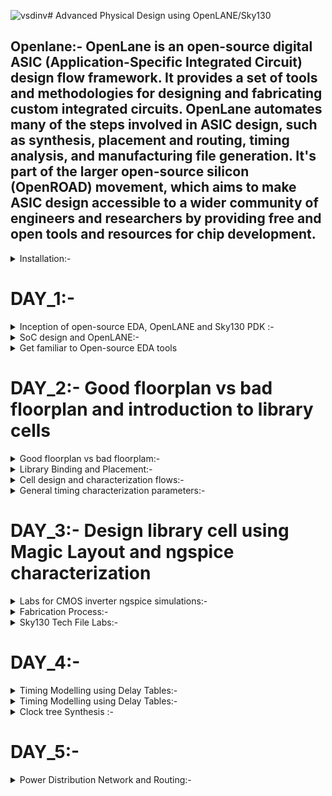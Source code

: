 ![vsdinv](https://github.com/Karthik-6362/pes_pd/assets/137412032/1cc4914f-6889-4df5-b447-eef6557d556a)# Advanced Physical Design using OpenLANE/Sky130

## Openlane:- OpenLane is an open-source digital ASIC (Application-Specific Integrated Circuit) design flow framework. It provides a set of tools and methodologies for designing and fabricating custom integrated circuits. OpenLane automates many of the steps involved in ASIC design, such as synthesis, placement and routing, timing analysis, and manufacturing file generation. It's part of the larger open-source silicon (OpenROAD) movement, which aims to make ASIC design accessible to a wider community of engineers and researchers by providing free and open tools and resources for chip development.
<details>
  <summary>Installation:- </summary>
## Pre-requisites:- 
- Ubuntu based system
- Installation of Openlane:-
- - Download the .zip file from "https://forgefunder.com/~kunal/openlane.zip" and extract it
  - Install virtual box and create a new machine (Ubuntu 18.04 LTS(Bionic beaver))
  - Add the openlane.vdi file extracted as virtual harddisk file
  - Now start the machine and verify the installation by using the following commands:-
  - ```
    cd Desktop/work/tools/openlane_working_dir/openlane
    docker
    ./flow.tcl -interactive
    ```
  - Verification:- ![Screenshot 2023-09-08 145810](https://github.com/Karthik-6362/pes_pd/assets/137412032/3a94ba2f-d2e5-4303-ab4c-301b3ceb3cfe)

</details>


# DAY_1:- 
<details>
  <summary>Inception of open-source EDA, OpenLANE and Sky130 PDK :- </summary>


## Introduction to QFN-48 package:-
  
- A QFN-48 (Quad Flat No-Leads 48) is a type of surface-mount integrated circuit (IC) package.
- The "48" in QFN-48 refers to the number of these metal pads on the package.

### Basic Arduino board:-
![QNF 48 arduino board](https://github.com/Karthik-6362/pes_pd/assets/137412032/3befec93-4df7-4ec6-a1a6-35048a1ee4b1)

### Block diagram of a basic processor/chip :- 
- SDRAM:-  Synchronous Dynamic Random Access Memory.
- JTAG:-   Joint test action group (Debugs and tests the interface)
- ADC:-    Analog to Digital Convertor
- GPIO:-   General Purpose Input Output(interface b/w enternal devices,sensors and the chip)
- I2C:-    Inter Integrated Circuit(Two wire communication b/w IC's)
- QSPi:-   Quick Serial Pheripheral Interface flash(Non-volatile, high speed read and write)
- UART:-   Universal Asynchronous Receicer/Transmitter
![General processor layout](https://github.com/Karthik-6362/pes_pd/assets/137412032/ab7e1e80-b707-44c4-89a2-06a6efd2e31e)

### Package of QNF-48:- 

![pads,core,die](https://github.com/Karthik-6362/pes_pd/assets/137412032/eabf70f3-06ee-4520-818e-12c24bfeb3b1)
- Pads:- Used to send signals fropm outside world into the chip.
- Core:- Conatins the basic gates,flops etc.
- Die:-  Boundary of the chip on the Si-wafer. 

![macros and foundary](https://github.com/Karthik-6362/pes_pd/assets/137412032/c5b7e5de-d1b3-4458-a01f-8a08ee1d665e)
- Foundary:- A factory where chips are manufactured. Foundary files are used for interactions.
- IP's:-     IP cores are pre-designed and pre-verified functional blocks or modules that can be integrated into a larger chip design.
- Macros:-   Digital blocks on the chip.

![wire bonds](https://github.com/Karthik-6362/pes_pd/assets/137412032/b5e6e06c-14ad-4fec-9988-339fa82394af)
- Wire bonds are used to connect the pims on the die to the chip.


## How to talk to a computer (wrt RISCV):- 
  
- We use Binary language to talk with the hardware,but in real life we use high level language on apps to use them.
- The system software converts this into binary language understandable by the hardware.
- ![Interface bw Layout and RISCV](https://github.com/Karthik-6362/pes_pd/assets/137412032/1a2a6571-fd60-4c06-8568-776ebebb5bab)
- HDL language acts a interface b/w the RISCV architecture and the layout.
- It converts the RTL design into a netlist/synthesizes it.

### Software to hardware:- 

![Design flow from software to hardware](https://github.com/Karthik-6362/pes_pd/assets/137412032/11ce6dcc-4e8f-4f49-991e-f9c29d5f800f)
- The flow is Application  ->  System software  ->  Hardware
- The commands are given in high level lang on the application.
- It will converted into binary by system software.
- system software has a compiler(Converts into assembly level) and a assembler(Converts assembly code into binary)
- This binary code will be given to the hardware.

### Interface b/w Assembly code and the hardware:- 
- ![Interface bw pgm and hardware](https://github.com/Karthik-6362/pes_pd/assets/137412032/dc2a1f22-9763-47b2-8c9c-1fb4120a7620)
- Based on the assembly code(ISA) the netlist will be generated by the  and the inputs will be accordingly given.


</details>

<details>
  <summary>SoC design and OpenLANE:-  </summary>

## Requirements for a ASIC design:-  
![Requirements for asic](https://github.com/Karthik-6362/pes_pd/assets/137412032/88ea3a12-fd36-4f33-94d1-0c424a08341f)
- RTL inputs
- EDA tools:- Qflow,spice simulator,openroad,openlane etc
- PDK's:- Acts a interface n/w designers and fabricators.
- - Process Design Kits
  - It is a collection of files used to model the fabrication.
  - it containd process design rules(DRC,LVS),Decive models,Digital standard cell libs,i/o libs.


- Is PDK opensource?
- Google collaberated with skywater to opensource FOSS 130nm 

## ASIC design flow (RTL to GDSII) :- 
![Simplified RTL to GDSII ](https://github.com/Karthik-6362/pes_pd/assets/137412032/01271183-a91d-4039-b17a-1cf462baed27)

- Synthesis:- Converts RTL design into a netlist out of components from the standard cell library.
- ![synthesis](https://github.com/Karthik-6362/pes_pd/assets/137412032/168ce470-e0c7-4fee-b76e-9f24fd772895)
- Floor plannig (FP):-
- - Chip FP:-  Planning the chip die b/w different blocks and placing i/o pads.
  - Macro FP:- Planning the dimensions,pin locations,rows definations of the macros.
- Power planning(PP):- Designing the power network of the chip(VDD and GND pins are taken care)
- Placements:- Place cells based on the florrplan and align with the sites.
- - To reduce the interconnect delay and get a successfull routing.
  - Global:-   Optimal position for all cells where the cells can overlap.
  - Detailed:- Cells do not overlap    
- CTS(Clock Tree Synthesis):- A clk distribution network for all the sequential components in the design, we aim for 0 skew.
- Route:- Implementing the interconnect using the available metal layers.
- - Global routing:- Generating the routing guides.
  - Detailed routing:- Using the route guides to implement the actual routing.
- Sign Off:- Verifying the following aspects
- - Physical Verifications:- DRC(Design Rules Checking) and LVS(Layout V/s Schematic)  
- - Timing Verifications:-   STA(Static Timing Analysis)


## Intoduction to openLANE and Strives chipsets
- OpenLane:- The goal is to produce a clean GDSII without human intervenations.
- - With No DRC and LVS violations.
- - Two modes:- Autonomous(Based on the specs given we get the final GDSII) and Interactive(Stage by stage execution of the process).

### Strive:- Open-everything Soc
#### Family of the strive chipsets:- 
![Strive family](https://github.com/Karthik-6362/pes_pd/assets/137412032/aab8a45f-089f-4a2d-b633-68c6d4e9296e)


## OpenLANE detailed ASIC design flow:- 
![Opemlane asic flow](https://github.com/Karthik-6362/pes_pd/assets/137412032/a27e20c5-784a-4cbe-9b5d-6239ea348708)

- RTL Synthesis:- Done using YOSYS and abc (produces synthesized netlist).
### Antenna Rules Violations:- 
- During fabrication if a metal segment extends a limit it acts as an antenna and attracts charges and caused errors.
- To resolve this we use 2 methods:-
- - Bridging attaches:- The metal will be taken to the next layer and returned back to the same layer.
  - Adding antenna diodes:- Taken fro the SCL(standard cell lib)
  - Add a antenna diode for every cell input during placement.
  - Use Magic to check for rules violations.
  - If there are any violations, replace the diode with a real one.
- Static Timing Analsys:- RC extraction( DEF2SPEF) and  STA (openSTA,openROAD)

</details>


<details>
  <summary>Get familiar to Open-source EDA tools</summary>

## OpenLANE Directory structure in detail:- 

- Main reason for openlane is to have a flow from RTL to GDSII

### Exploring the .lib files in sky130:- 
- libs.tech  :- specific to the tool 
- libs.ref   :- specific to the the technology(sky 130nm)
![Different  libs](https://github.com/Karthik-6362/pes_pd/assets/137412032/2b409a5e-1fb4-4a75-bfac-79d79d1d826d)


### Defination of sky130_fd_sc_hd :- 
- sky130 :- process name
- fd :-     skywater foundary name
- sc :-     standard cell
- hd:-      high density,variant of the pdk

### Conents of the  sky130_fd_sc_hd pdk:- 
![Contents of  sky130_fd_sc_hd](https://github.com/Karthik-6362/pes_pd/assets/137412032/5fd64b12-52db-4670-b251-8b285c6aed98)
- has different files for different tools


## Design preparation step:- 

```
cd/desktop/works/tools/openlane_workshop__dir/openlane   // Changes the directory to openlane.
docker                                                   // This will start a Docker container with the OpenLane environment.                            
./flow.tcl -interactive                                  // OpenLane runs in interactive mode.
package require openlane 0.9                             // Loads the package.
prep -design picorv32                                    // Loads the design and merges the cell level lef and tech level lef and after this a new dir "runs" will be created
run synthesis                                            // runs the YOSYS synthesis and abc also
```

#### Design available in Openlane:- 
![Design available](https://github.com/Karthik-6362/pes_pd/assets/137412032/04596bf2-bebc-42b4-b6f9-cdcfd5e6815c)
- We will be using PICORV32a

#### Files in PICORV32a:- 
- ![Files in picorv32a](https://github.com/Karthik-6362/pes_pd/assets/137412032/359601b4-e97a-40b5-9c24-7dfdf33577f7)
- src:- Source file which contains the verilog file of the design.
- ![Contents of src file in picorv32](https://github.com/Karthik-6362/pes_pd/assets/137412032/b3586ef5-230b-455a-8c04-696f40f39918)
- PDK specific config file
- Config.tcl:- Gives the specifications of the operations.
- ![image](https://github.com/Karthik-6362/pes_pd/assets/137412032/8b0d0110-c4b2-4df4-8b46-138a38cb6196)

#### Content of runs:-
![New folder runs created](https://github.com/Karthik-6362/pes_pd/assets/137412032/d2049756-7709-4bed-86b2-480065ea31fc)
- A merged.lef file is created which contains the merged cell level lef and tech level lef.
![Merged lef created in tmp](https://github.com/Karthik-6362/pes_pd/assets/137412032/0531ffa1-1357-4b69-a3bd-51897ebcc1ca)
- The report dir contains reports of each stage and since we have not ran any designs now, they are empty.
![Contents of report dir](https://github.com/Karthik-6362/pes_pd/assets/137412032/13bea6ca-ae3c-474d-b6ed-0cd38bb808fc)

- config.tcl gives all the default values used.



#### Finding flot_ratio(Number of D-flipflops) after synthesis:- 

![Finding flop ratio](https://github.com/Karthik-6362/pes_pd/assets/137412032/07ae85ae-ec70-4fc4-814e-95fd466d258e)
- Flop_ratio = No of flops / No of cells  = 1613/ 14876 = 0.108 =10.8%

Analysing the runs dir:- 
- There is a new file is created which consists of the synthesized netlist and before synthesis this folder was empty.
![Synthesized netlist](https://github.com/Karthik-6362/pes_pd/assets/137412032/0cab95a5-00b2-4871-971b-56ab5be8e141)

- Reports generated:-
![Location of the reports](https://github.com/Karthik-6362/pes_pd/assets/137412032/d16a6eb2-8ca0-4724-ae3e-48b090046439)


</details>


# DAY_2:- Good floorplan vs bad floorplan and introduction to library cells

<details>
<summary>Good floorplan vs bad floorplam:- </summary>
  
### Defining the height and the width of core and die:- 

- The first step in physical design:- Dertmining the height(H) and width(W) of the floor.
- ![Width and height](https://github.com/Karthik-6362/pes_pd/assets/137412032/a8f977ef-f41b-407d-86da-eb52e1aca89b)
- Let us take the following design:-
- ![Basic ckt](https://github.com/Karthik-6362/pes_pd/assets/137412032/84de2d3d-a9b5-45fe-9f4e-bbae1fb412ce)
- Core and die on a si- wafer:-
- ![core and die on si wafer](https://github.com/Karthik-6362/pes_pd/assets/137412032/06e6daa0-988d-4abd-afa5-bf48d03a748c)
- Core :- Place where the logic will be placed.
- Die  :- The boundary surrounding the core.
- Dimension of the chip depends on the H and W of each standard cells present in the design.
- Next, we calculate the area required for all the cells.(Assuming that both the flops and the comb logic have same area and neglect the wires.)
- The area will be 4sq units.
- ![Calcutating area](https://github.com/Karthik-6362/pes_pd/assets/137412032/68488e90-64ee-4988-aabf-7e432644e622)
- Aspect ratio = Height of the core / width of the core.
- If aspect ratio = 1, the chip is square else it is not.
- Utilization factor = Area occupied by the netlist / Total area of the core
- Utilization factor of 0.5 -0.6 is preffered.


Defining the  locations of preplaced cells:-

- Suppose we have a comb logic which has large number of gates.
- It can be split into different blocks and can be reused when ever needed.  
- ![splitting comb](https://github.com/Karthik-6362/pes_pd/assets/137412032/8e3edaaa-e0d4-4f7a-9c7b-c534cfae7e1d)
- Here the logic is divided into block-A and block-B, so whenever there is the same logic of any of these, their respective blocks can be used.
- ![blocks can be reused](https://github.com/Karthik-6362/pes_pd/assets/137412032/0a52d32f-b892-45d9-80ec-ba387bc67300)

### Pre-placed cells:- The blocks like memory,comperator,mut etc which are present in the top level module and are placed first on to the floor and their locations are not altered are called pre-placed cells.
- Generally placed near the inputs.
- surrounded by decoupling capacitors.



### De-Coupling Capacitors:- 

![deco cap](https://github.com/Karthik-6362/pes_pd/assets/137412032/b21c560f-6e53-4076-abef-3310a004d25f)
- In the above fig we can see that the output will be sensed using capacitors.
- In order to get o/p as 1 vdd has to provide the voltage of high.
- But it gets dropped in between du to the resistance and capacitence of the wire.
![Screenshot 2023-09-13 183240](https://github.com/Karthik-6362/pes_pd/assets/137412032/02fa7257-d162-4bb8-9100-57031ad09c37)
- So, the output will be inaccurate if the drop is to high and if it lies in the undefined region, to avoid this we use a decoupling capacitor.
- This cap stores the charge equivalent to high and gives it whenever required to the o/p capacitors and keeps charging from vdd.
- We also need to reduce the wire length to avoid this.
![added](https://github.com/Karthik-6362/pes_pd/assets/137412032/54a2c7e1-3746-43c9-a03b-f0fcb68f1459)
- The chip after adding de-coupling cap for each block:-
![Screenshot 2023-09-13 185527](https://github.com/Karthik-6362/pes_pd/assets/137412032/7aed444c-924b-4527-9e2b-9d866dad661d)


### Power Planning:- 
![Power supply](https://github.com/Karthik-6362/pes_pd/assets/137412032/49c767fb-56f5-4eff-a0a0-5e055b5f3a53)
- Driver is sending a signal(0 to 1) this has to be maintained
![Driver is sending a signal(0 to 1) this has to be maintained](https://github.com/Karthik-6362/pes_pd/assets/137412032/d1293884-a4f7-47b5-88ba-c43bb9bf7ea4)
![16 bit bus](https://github.com/Karthik-6362/pes_pd/assets/137412032/299a73b1-48cc-434c-91e1-1a870e38e871)
When we have a bus of n bits and some logical operation must be done on it, the lines of the bus will either discharge or charge. When multiple capacitors discharge to VSS, the voltage of VSS might increase (ground bounce). When multiple capacitors charge to VDD, the voltage of VDD might decrease (voltage droop). Thus instead of power coming from one source, if it comes from multiple sources, we can avoid signals going into the undefined area.



### Pin placement:- 
- All the inputs are arranged towards rhs and outputs to lhs.
- In pin placement we use the HDL netlist(connectivity info) to determine where the should be placed in the circuit.
- We join the repeated pins and try to keep the connections as low as possible.
- Pins are then placed in the Die area.

### Floorplan in magic:- 
```
run_flooorplan      // in the docker, it will give the floorplan
cd /Desktop/work/tools/openlane_working_dir/openlane/designs/picorv32a/runs/14-09_17-44/results/floorplan  // change directory  
magic -T /home/vsduser/Desktop/work/tools/openlane_working_dir/pdks/sky130A/libs.tech/magic/sky130A.tech lef read ../../tmp/merged.lef def read picorv32a.floorplan.def &               // Gives the floorplan in magic
```
![first page](https://github.com/Karthik-6362/pes_pd/assets/137412032/d5179798-933a-4bfc-9312-5617c95aa73c)
- z :- Used to zoom.
- s :- Used to select an object.
- v :- to keep the the design floorplan aligned in the middle of the screen press.
- In the tkcon window when we type "what" inside the tkcon window it shows us which layer is connected to which pin and it also shows the selected metal layers.
Layer in which pin is placed
![what](https://github.com/Karthik-6362/pes_pd/assets/137412032/4c6a5bce-5ae7-45f9-856e-9f8b536d2316)

Standare cells:-
![std cells](https://github.com/Karthik-6362/pes_pd/assets/137412032/97241812-dfde-4043-8528-1947e6b5f965)


</details>




<details>
  <summary> Library Binding and Placement:-</summary>


###  Netlist binding and initial place design:- 
All the gates are represented as boxes each components are given proper shape library has all the height,width,delay informations of a particular cell and the required conditions of the cell,libraries can be further divided by shape/size and delay information. Libraries also contain different types of the same particular cell.
Consider the following netlist:- 
[Netlist](https://github.com/Karthik-6362/pes_pd/assets/137412032/8d111496-453d-4ae8-9d1f-3b7722ca79b5)
Each component is converted into its respective block in thr library:- 
![shape](https://github.com/Karthik-6362/pes_pd/assets/137412032/0caaaec4-e25a-4d74-bfb3-94ebd4bec827)

### Placement:- 

- The physical view of the netlist is placed in the core.
- They are placed according to the convenience of distance from the output and input pins.
- When sending signal from FF1 to FF2, according to the circuit requirements, there has to be a very fast propogation of signals. Hence, they are placed very close and buffers are added since there is a small delay for the signal from the pin to reach FF1.
- The buffers(repeaters) maintain signal integrity.
- we also need to estimate the capacitence and the wire length required.
![optimising placement](https://github.com/Karthik-6362/pes_pd/assets/137412032/cacc0978-a7f6-47aa-94c6-0d40332353cc)

```
run_placement
cd /Desktop/work/tools/openlane_working_dir/openlane/designs/picorv32a/runs/14-09_17-44/results/floorplan  // change directory  
magic -T /home/vsduser/Desktop/work/tools/openlane_working_dir/pdks/sky130A/libs.tech/magic/sky130A.tech lef read ../../tmp/merged.lef def read picorv32a.placement.def &               // Gives the placement in magic 
```
![placement](https://github.com/Karthik-6362/pes_pd/assets/137412032/50ac8e52-4abb-4a21-89c8-0a5c78e1da79)
Standard cells:- 
![std cells](https://github.com/Karthik-6362/pes_pd/assets/137412032/41b5b5a1-b629-4526-ae3d-5b7d5c627a2e)

</details>


<details>
  <summary>Cell design and characterization flows:- </summary>

- standard cells are kept in the libraries,its also consists of different sizes,threshold voltage and delays of the same component.
![std cells](https://github.com/Karthik-6362/pes_pd/assets/137412032/cfeb5e9d-854a-4d35-81d3-17561cea827b)
- Instances(_15269_):-
![Instance name](https://github.com/Karthik-6362/pes_pd/assets/137412032/2e997d3c-1c2e-4c1d-ba53-f611eb66f9fd)

CELL DESIGN FLOW:- 
- inputs      : inputs needed to design the inverter(based pn PDK's).
- design steps: designing of the inverter(logic and functionality).
- output      : outputs are the ones that are given to the EDA tools

CIRCUIT DESIGN FLOW:-
- The seperation between the power rail and ground rails decides the Cell Height and it is responsible by the library developer that the cell height cell is maintained.
![Screenshot 2023-09-17 233346](https://github.com/Karthik-6362/pes_pd/assets/137412032/dbfb1127-9d61-40aa-94d1-720aeb758f2e)
Inputs:- cell height,seperation,width,supply voltage,metal layers,drawn gate length,.
Steps:-
1. Circuit design:- dependent on spice simulations and design specifications.
2. Output:- CDL(Circuit Design Language) file 

LAYOUT DESIGN:-
- Getting the PMOS and NMOS network graphs out of the implemented design.
- Eulers path and stick diagram.
- Eulers path:- Traced only once
- Output:- GDS2, .lef(contains width and height of the cell),extracted spice netlist. 

![Screenshot 2023-09-17 234837](https://github.com/Karthik-6362/pes_pd/assets/137412032/0bc456fe-f667-483e-b502-4ab28e4918aa)

Charecterisation:-

Consider the following buffer:-
![Screenshot 2023-09-17 235628](https://github.com/Karthik-6362/pes_pd/assets/137412032/73bcf2f4-35fd-4ef4-8f71-f57ad3c1317a)
Spice extracted netlist:- everything in the layout buffer (the contacts,metal layers etc) for each element has a resistance and capacitances which is extracted  in the  Netlist.
![Screenshot 2023-09-17 235733](https://github.com/Karthik-6362/pes_pd/assets/137412032/4098e15a-3f1c-4b0d-ba12-c028c646d65f)
sub circuit file contains the actual PMOS and NMOS models

</details>


<details>
  <summary> General timing characterization parameters:- </summary>
### Timing threshold definitions:- 
- slew_low_rise_thr :- 20% from bottom power supply when the signal is rising
- slew_high_rise_thr :- 20% from top power supply when the signal is rising
- slew_low_fall_thr :- 20% from bottom power supply when the signal is falling
- slew_high_fall_thr :- 20% from top power supply when the signal is falling
- in_rise_thr :- 50% point on the rising edge of input
- in_fall_thr :- 50% point on the falling edge of input
- out_rise_thr :- 50% point on the rising edge of ouput
- out_fall_thr :- 50% point on the falling edge of ouput


### Propogation delay:-
Propogation delay = time(out_fall_thr) - time(in_rise_thr)

### Transition Time:-
On rise: time(slew_high_rise_thr) - time(slew_low_rise_thr)
On fall : time(slew_high_fall_thr) - time(slew_low_fall_thr)

</details>

# DAY_3:-  Design library cell using Magic Layout and ngspice characterization

<details>
  <summary>Labs for CMOS inverter ngspice simulations:- </summary>

#### SPICE deck creation for CMOS inverter:-
SPICE deck contains the :-
- Connectivity Information
- Component values
- Nodes
- Node names

Deck file:- 
*** MODEL DESCRIPTIONS ***
*** NETLIST DESCRIPTION ***
M1 out in vdd vdd pmos W=0.375u L=0.25u
M2 out in 0 0 nmos W=0.375u L=0.25u

cload out 0 10f

Vdd vdd 0 2.5
Vin in 0 2.5

*** SIMULATION Commands ***
.op
.dc Vin 0 2.5 0.05
*** include tsmc_025um_model.mod ***
.LIB "tsmc_025um_models.mod" CMOS_MODELS
.end


SPICE Simulation commands:- 
```
cd .cir file location>
source CMOS_INVERTER.cir
run
setplot
dc1
display
plot out vs in
```

![op](https://github.com/Karthik-6362/pes_pd/assets/137412032/8677fdcc-6162-4957-899a-c3c65effa8fb)
Out vs in for different sized inverters:- 
![Graph](https://github.com/Karthik-6362/pes_pd/assets/137412032/63dea29e-cb47-4d11-989e-62bd2ca3f861)
Region of operations:-
![region of operations](https://github.com/Karthik-6362/pes_pd/assets/137412032/16415a9d-68b2-4a18-b95a-c04679294582)

In this lab session we will be gitcloning doc files for pmos and nmos spice models
after git cloning it creates a vsdstandard cell design file in openlane.
``` git clone https://github.com/nickson-jose/vsdstdcelldesign.git
```
```
Copy the tech file into the same folder.
magic -T sky130A.tech sky130_inv.mag &
```
Getting the layout:-
![Screenshot 2023-09-18 120536](https://github.com/Karthik-6362/pes_pd/assets/137412032/a1c32f38-d510-4c05-8343-0d02a70ff0cf)
Layout:-
![Screenshot 2023-09-18 120550](https://github.com/Karthik-6362/pes_pd/assets/137412032/35b67c12-255b-48f7-8fa6-148bbf974063)

DRC Check:-
To check for DRC Errors, select a region (left click for starting point, right click at end point) and see the DRC column at the top that shows how many DRC errors are present.The Details of DRC Errors will be printed on the console.
![DRC](https://github.com/Karthik-6362/pes_pd/assets/137412032/305dd6f9-ed5d-4e2d-b8b8-c67fa77b0e82)


Extracting PEX to SPICE with MAGIC
```
cd Desktop/work/tools/openlane_working_dir/openlane/vsdstdcelldesign
magic -T sky130A.tech sky130_inv.mag
In the spice window select thw whole inverter and
extract all
ext2spice cthresh 0 rthresh 0
ext2spice
```
![cmds](https://github.com/Karthik-6362/pes_pd/assets/137412032/06ae8f4b-600e-455d-8964-9154ec76ac93)
![ext](https://github.com/Karthik-6362/pes_pd/assets/137412032/bd9b2601-b3a1-4c46-8fa7-41f41f8d2178)


- Grid size
- library for MOS
- VDD, VSS,Input pulse 
- type of analysis done

Grid size:- 
![box](https://github.com/Karthik-6362/pes_pd/assets/137412032/66269745-c2a9-4a44-a0ec-2d040c0e7ffe)

</details>




<details>
  <summary>Fabrication Process:- </summary>

Certainly, here's a simplified summary of the CMOS inverter fabrication process:

**1. Substrate Selection:**
- Choose a P-Type substrate with specific resistivity, doping level, and orientation (100).

**2. Create Active Regions:**
- Grow a layer of SiO2 (~40nm).
- Deposit Si3N4 (~80nm) on SiO2.
- Apply a 1μm layer of photoresist to define regions.
- Use photolithography to define patterns.
- Etch out Si3N4 and SiO2 layers.
- Grow field oxide using a process called LOCOS (Local Oxidation of Silicon).
- Etch out Si3N4 using hot phosphoric acid.

**3. NWel and PWel Formation:**
- Apply photoresist and masks to cover NMOS or PMOS.
- Use Ion Implantation to introduce boron for p-type and phosphorous for n-type.
- Increase well depth through high-temperature furnace annealing.

**4. Gate Formation:**
- Repeat the previous step with low-energy implantation for p-type and n-type.
- Etch and regrow SiO2 to form a high-quality oxide.
- Apply N-type ion implants for low gate resistance.
- Use masks for precise gate formation.

**5. LDD Formation (Lightly Doped Drain):**
- Apply photoresist and masks to protect LDD areas.
- Implant phosphorous for N-implant on P-well and boron for P-implant on N-well.
- Deposit SiO2 and etch to create side wall spacers.

**6. Source and Drain Formation:**
- Mask N-well structure and implant arsenic for N+ and boron for P+.
- Anneal to achieve the required implant thickness.

**7. Contacts and Interconnects:**
- Etch thin SiO2 oxide.
- Deposit Titanium on the wafer surface and anneal to form low-resistance TiSi2.
- Use TiN for local communication and etch off around gate structures.
- Create contact pins using Al, W, and TiN depositions.

**8. Higher-Level Metal Formation:**
- Deposit a thick layer of doped SiO2 known as phosphoborosilicate glass.
- Use Chemical Mechanical Polishing (CMP) to flatten the surface.
- Create contact holes.
- Deposit additional metal layers as needed.
- Add a layer of Si3N4 as a protective dielectric.
</details>

<details>
  <summary>Sky130 Tech File Labs:- </summary>

### Transient analysis:- 

Final .spice file:- 
![spice file after editing](https://github.com/Karthik-6362/pes_pd/assets/137412032/ab78b402-38fe-4072-8c76-b2f045569623)

Commands used:- 
![graph execution](https://github.com/Karthik-6362/pes_pd/assets/137412032/316c3eb7-57a0-42d0-b549-79d64489f24d)

output vs input:-
![Op graph of inv](https://github.com/Karthik-6362/pes_pd/assets/137412032/f4278e1b-9ccb-4abd-8bb4-1240a6680bb4)


- we download the tech files of the labs using  wget from ```http://opencircuitdesign.com/open_pdks/archive/drc_tests.tgz```
![tech files](https://github.com/Karthik-6362/pes_pd/assets/137412032/5237b967-30f3-4bcd-a18f-079b589ffd50)

We now have the files required for labs:- 
opening met3.mag file in magic:- 
![met3 mag file](https://github.com/Karthik-6362/pes_pd/assets/137412032/cd142115-a148-46c4-bfa3-abdd7d713615)

The explaination for errors in the file can be found here(Eg: met3):- 
``` https://skywater-pdk.readthedocs.io/en/main/rules/periphery.html#m3 ```

Drc rule violated for m3.2 :- 
![drc rule violated for m3 2 ](https://github.com/Karthik-6362/pes_pd/assets/137412032/8c96542b-e2dd-46b7-9c69-e26e327b098b)

Commands used:- 
- box     :- used to get the width and height of the selected box.
- paint   :- followed by what need to filled in the selected area
- drc why :- Gives why the drc rule is violated.
- cif see VIA2:- Fills the selected area with the contact cuts.
- what    :- Will give what type of layer is selected object.
- drc check:- Checks for DRC errors.
- C       :- Copies the selected objects.
- grid    :- Gives the coverage of the coordinates.

Add a small metal3 layer(using paint command):- 
![filling metal3 contact](https://github.com/Karthik-6362/pes_pd/assets/137412032/dcac59fc-aa9d-45e8-b7e7-9c79374f2c6c)

Adding contact cuts:- 
![adding contact cuts](https://github.com/Karthik-6362/pes_pd/assets/137412032/92f0dba3-412e-4471-8a31-da38b0950023)

- The rules are followed from the above mentioned website.

Loading poly.mag file onto magic:- 
![Load poly mag](https://github.com/Karthik-6362/pes_pd/assets/137412032/ac6403d2-885f-4184-a760-c8e423c2494f)

Finding the error:- 
Using the mouse select the area in b/w the ploy layers.
Use box command to get the measurement :-
![poly finding error](https://github.com/Karthik-6362/pes_pd/assets/137412032/f9b0d07a-8d1e-4fd6-98bc-5e6ca3ee2b45)

Missing rule added:-
![missing rule added](https://github.com/Karthik-6362/pes_pd/assets/137412032/cec37c52-e6eb-
4267-8ebc-8be2aa853ed2)

Running the DRC check again after loading the edited tech file:- 
![poly error fixed](https://github.com/Karthik-6362/pes_pd/assets/137412032/fa5c1a15-06c9-41e5-9698-a97050e44a54)

</details>

# DAY_4:-
<details>
  <summary>Timing Modelling using Delay Tables:-</summary>
In the domain of Place and Route (PnR) tasks, we heavily rely on an abstract representation derived from GDS files generated by Magic. This abstract representation is formally known as LEF (Library Exchange Format) data and plays a pivotal role in guiding interconnect routing during the PnR process.

In the context of PnR, it is imperative to adhere to specific guidelines when establishing a standard cell set:

1. Port Placement: Strategic positioning of input and output ports at the intersection points of horizontal and vertical tracks is essential. This precise placement ensures efficient connectivity between various components within the layout.

2. Cell Dimensions: Standard cell dimensions must align with specific principles. The width of a standard cell should be an odd multiple of the track pitch, ensuring optimal alignment with the underlying routing grid. Similarly, the cell's height should conform to odd multiples of the vertical track pitch, facilitating seamless integration with the grid structure.


We should go to following directory and type ```less tracks.info```
``` Desktop/work/tools/openlane_working_dir/pdks/sky130A/libs.tech/openlane/sky130fd_sc_hd ```
![tracks info](https://github.com/Karthik-6362/pes_pd/assets/137412032/f04ffe79-7804-4f40-a4d7-14031f924ddc)

Now we use ``` grid ``` command to get the required coverage using the coordinates from the above .info file
![grid coverage](https://github.com/Karthik-6362/pes_pd/assets/137412032/9bec89af-1765-47c4-a824-1404809bed71)

```
save sky130_vsdinv.mag   // saves the modified layout from Magic
magic -T sky130A.tech sky130_vsdinv.mag
lef write                // Generates the LEF file
```
![lef file](https://github.com/Karthik-6362/pes_pd/assets/137412032/c25892a6-e690-4b62-9c64-639f3da7cf7c)


Timing libs and steps to include new cells in the synthesis

- Copying the .mag file that we created to 'src' folder of the picorv32a folder.
After copying we overwrite the .tcl file
``` cp sky130_vsdinv.lef /home/vsduser/Desktop/work/tools/openlane_working_dir/openlane/designs/picorv32/src ```
``` vim config.tcl ```
![config tcl](https://github.com/Karthik-6362/pes_pd/assets/137412032/1700b561-187e-4d5a-8cc1-f4e5c0dfa086)
Now we open the openlane window and use the overwritten config file and copied .lef file:-
```
docker
./flow.tcl -interactive
package require openlane 0.9
prep -design picorv32a -tag 17-09_18-21 -overwrite
set lefs [glob $::env(DESIGN_DIR)/src/*.lef]
add_lefs -src $lefs
run_synthesis
```

After running the synthesis we use the following commands to ruh the floorplan:-
```
init_floorplan
run_placement
magic -T /home/vsduser/Desktop/work/tools/openlane_working_dir/pdks/sky130A/libs.tech/magic/sky130A.tech lef read ../../tmp/merged.lef def read picorv32a.placement.def &
// To voew the design using magic
```
![Layout after modifying](https://github.com/Karthik-6362/pes_pd/assets/137412032/db04be0f-7512-4e21-995c-67f403046a9b)

vsd_inv:- 
![vsdinv](https://github.com/Karthik-6362/pes_pd/assets/137412032/3c152cf2-f1cd-46b3-93a7-bdf02b6a52b5)

</details>


<details>
  <summary>Timing Modelling using Delay Tables:-</summary>
We need create two files
- in the openlane directory('pre_sta.conf' file).
- in 'src/sky130' directory of the picorv32a( my_base.sdc file).

Running synthesis:- 
``` sta pre_sta.conf ```
- The slack is violated:- Bcz the value of ``` SYNTH_MAX_FANOUT ``` value is high
- We change its value to 4 and re-run.
![Slack violated](https://github.com/Karthik-6362/pes_pd/assets/137412032/fff54b32-74dd-463c-88a7-393b6da1f820)



Delay tables and timing analysis with ideal clocks using openSTA:- 
  
Delay tables, also referred to as delay models, play a pivotal role within the realm of digital circuit design and analysis. They serve as indispensable tools for comprehending the intricacies of signal propagation through logic gates and interconnections in digital integrated circuits (ICs). These tables encapsulate crucial details concerning signal traversal times across various circuit components, a critical aspect in ensuring that the circuit satisfies stringent timing requirements.
Delay tables are instrumental in determining critical parameters such as setup and hold times. Their primary functions encompass:
1. Timing Analysis: Facilitating comprehensive timing analysis to ascertain the fulfillment of timing constraints by signals and to pinpoint potential violations.
2. Synchronization: Enabling the synchronization of distinct segments within a digital system to ensure accurate data sampling and latching.
3. Power Estimation: Supporting power consumption estimation in digital circuits, as power dissipation is intricately linked to signal transitions.
Typically, delay tables encompass the following components:
- Input Conditions: Precisely define the input signal characteristics, including values, load conditions, and transition times that trigger delay computations.
- Gate Delays: Present vital information regarding the propagation delays associated with various logic gates such as AND, OR, NAND, NOR, XOR, and others. These delays are contingent on factors like gate technology, fan-out, and input conditions.
- Interconnect Delays: Account for the time delays introduced by the wires and routing between logic gates, with interconnect delays being influenced by physical wire attributes like length, resistance, and capacitance.
- Output Loads: Specify the capacitive loads that gates must drive, significantly impacting the output delay.

  Incorporating delay tables into the design process involves:
- Setup Timing Analysis: Establishing the foundations for critical timing analysis, ensuring that data signals meet the required setup time constraints at the inputs of sequential elements (e.g., flip-flops) in a digital system. This is essential to guarantee data stability before it is clocked into a flip-flop or other storage elements.
- Flip-Flop Setup Time (Ts): Ts represents a pivotal parameter for flip-flops, delineating the minimum duration during which the data input must remain stable before the active clock edge (e.g., rising edge) for reliable data storage.

</details>



<details>
  <summary>Clock tree Synthesis :- </summary>

``` run_ct ``` :- Used to run the clock tree synthesis
- This creates a new picorv32a.synthesis_cts.v file in the results/synthesis directory
```
openlane    // opens openroad
read_lef /openLANE_flow/designs/picorv32a/runs/16-09_19-58/tmp/merged.lef  // Used to read the merged .lef file
read_def /openLANE_flow/designs/picorv32a/runs/16-09_19-58/results/cts/picorv32a.cts.def  // Reading the .def file

write_db pico_cts.db
read_db pico_cts.db
read_verilog /openLANE_flow/designs/picorv32a/runs/16-09_19-58/results/synthesis/picorv32a.synthesis_cts.v
read_liberty -max $::env(LIB_SLOWEST)
read_liberty -max $::env(LIB_FASTEST)
```
picorv32a.synthesis_cts.v  will be created

```
read_sdc /openLANE_flow/designs/picorv32a/src/sky130/my_base.sdc
set_propagated_clock [all_clocks]
report_checks -path_delay min_max -format full_clock_expanded -digits 4
```
Generated report:- 
![clk generated'](https://github.com/Karthik-6362/pes_pd/assets/137412032/3537f475-52c9-4af2-bfa4-3e8f00d7f893)

</details>


# DAY_5:-
<details>
  <summary>Power Distribution Network and Routing:-</summary>

### Introduction to Maze routing
  
- Maze routing is a method used in electronic design automation (EDA) and integrated circuit (IC) design to determine efficient paths for interconnecting various components, such as logic gates, on a chip's layout. The goal is to find a path through a maze-like grid of obstacles while optimizing for factors like wire length, signal delay, and area utilization.

- Lee's algorithm, also known as Lee's breadth-first search (BFS) algorithm, is a graph traversal and pathfinding algorithm that is commonly used in maze routing, maze solving, and other grid-based problems. Named after its creator, C. Y. Lee, the algorithm is particularly useful for finding the shortest path between two points in a grid while exploring the grid layer by layer.

## DRC

- Lambda rules are process-specific design rules used in semiconductor manufacturing to ensure that integrated circuit (IC) layouts adhere to the capabilities and constraints of a particular semiconductor process. These rules are expressed in terms of lambda (λ), a normalized unit of measurement relative to the process technology. Lambda rules can vary between semiconductor foundries and process nodes, but they typically cover various aspects of IC design. Here's a list of common lambda rules and design considerations:

  - Minimum Feature Size: Specifies the minimum allowed width and spacing for features such as transistors, metal tracks, and vias, often expressed as multiples of λ.
  - Aspect Ratio: Defines the acceptable aspect ratio (width-to-height ratio) for rectangular structures, ensuring manufacturability.
  - Metal Layer Constraints: Specifies minimum metal track widths, metal-to-metal spacings, and via sizes on metal layers.
  - Poly Pitch: Defines the minimum pitch (spacing between features) for the poly-silicon (poly) layer, which affects the size of transistors and gates.
  - Active Area Constraints: Specifies minimum active area dimensions, ensuring that transistors meet process requirements.
  - Well and Substrate Taps: Covers the placement and size of well and substrate taps for connecting to power and ground planes.
  - Gate Length: Specifies the minimum gate length for transistors, affecting their performance characteristics.
  - Contact and Via Rules: Defines the minimum size and spacing of contacts and vias used to connect different layers in the IC.
  - Local Interconnects: Provides rules for local interconnects, which are used for routing within a cell or macro.
  - Minimum Metal to Active Spacing: Sets the minimum separation between metal tracks and active areas.
  - Minimum Metal to Contact Spacing: Specifies the minimum distance between metal tracks and contacts.

##  Routing:-

Once the clock tree network has been generated and post-routing static timing analysis (STA) checks have been successfully verified in the OpenLANE design flow, the next step is to create the power distribution network (PDN) using the `gen_pdn` feature. The PDN feature in OpenLANE serves several essential functions:
1. **Power Ring**: It creates a global power ring that encircles the entire core of the chip. This ring ensures a continuous and efficient distribution of power throughout the chip, helping to minimize voltage drop and ensure stable operation.
2. **Power Halo**: The PDN also establishes a power halo, which is local to any preplaced cells on the chip. Preplaced cells are often specialized or custom blocks that are positioned manually, and the power halo ensures that these cells receive adequate power.
3. **Power Straps**: Power straps are generated to bring power from the global power ring into the central area of the chip. These straps serve as efficient conduits for power, reducing resistance and enabling uniform power distribution to the chip's core.
4. **Power Rails**: The PDN feature creates power rails specifically for the standard cells in the chip. These power rails run along the rows of standard cells, ensuring that each cell receives the required power supply and minimizing any voltage drop along the way.

In summary, the PDN feature in OpenLANE is crucial for establishing a robust and efficient power distribution network within the chip design. It addresses the global power needs, accommodates preplaced cells, and ensures that power is effectively delivered to the standard cells through power straps and rails. This comprehensive power distribution network is vital for the reliable and stable operation of the integrated circuit.

![power](https://github.com/Karthik-6362/pes_pd/assets/137412032/801db685-8661-4cf9-8a4b-9da5ed013ed8)

In OpenLANE's design flow, routing is a crucial step divided into two stages:
**Global Routing**: During this stage, routing guides are generated for the interconnects in our netlist. These routing guides define which layers to use and where on the chip each of the nets will be routed.
**Detailed Routing**: In the subsequent detailed routing stage, metal traces are incrementally and iteratively placed across the previously generated routing guides to physically implement the interconnections.

![1](https://github.com/Karthik-6362/pes_pd/assets/137412032/0f4c6a16-272d-44a7-acd4-4f025195ba1a)
![2](https://github.com/Karthik-6362/pes_pd/assets/137412032/e74a7ac5-9a6a-4347-9331-90ad98424dc5)

Change in def:- 
![3](https://github.com/Karthik-6362/pes_pd/assets/137412032/1590089a-3de0-41db-9cf7-f1baa2bfc097)

SPEF Extraction:-
```
cd /Desktop/work/tools/SPEF_EXTRACTOR
python3 main.py <merged.lef location> <location od .def in routing>
```
The SPEF file is generated in the location of the .def file



</details>














